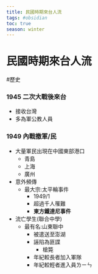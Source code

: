 ```yaml
---
title: 民國時期來台人流
tags: #obsidian
toc: true
season: winter
---
```

# 民國時期來台人流
#歷史

### 1945 二次大戰後來台
- 接收台灣
- 多為軍公教人員
### 1949 內戰撤軍/民
- 大量軍民出現在中國東部港口
	- 青島
	- 上海
	- 廣州
- 意外頻傳
	- 最大宗:太平輪事件
		- 1949/1
		- 超過千人罹難
		- **東方鐵達尼事件**
- 流亡學生(聯合中學)
	- 最有名:山東聯中
		- 被遣送至澎湖
		- 誣陷為匪諜
			- 槍斃
		- 年紀較長者加入軍隊
		- 年紀較輕者進入員ㄌㄧㄣ
